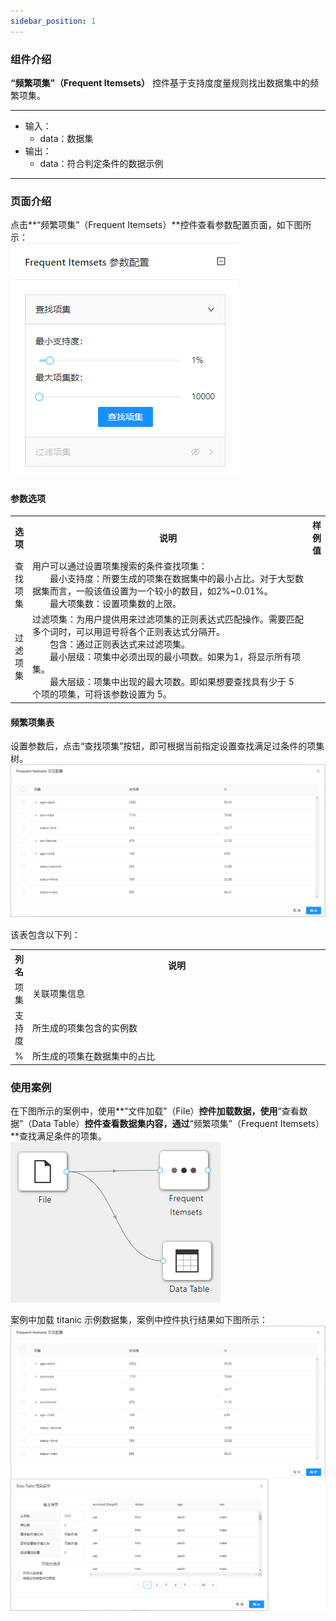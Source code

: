 ```yaml
---
sidebar_position: 1
---
```

### 组件介绍
**“频繁项集”（Frequent Itemsets）** 控件基于支持度度量规则找出数据集中的频繁项集。

<hr/>

- 输入：
  - data：数据集
- 输出：
  - data：符合判定条件的数据示例

<hr/>

### 页面介绍
点击**“频繁项集”（Frequent Itemsets）**控件查看参数配置页面，如下图所示：  
[ ![](/img/aistudio/associate/frequent-itemsets/param.png) ](/img/aistudio/associate/frequent-itemsets/param.png)

#### 参数选项
<table>
  <tr>
    <th>选项</th>
    <th width="650">说明</th>
    <th>样例值</th>
  </tr>
  <tr>
      <td>查找项集</td> 
      <td>
      用户可以通过设置项集搜索的条件查找项集：<br/>
      &emsp;&emsp;最小支持度：所要生成的项集在数据集中的最小占比。对于大型数据集而言，一般该值设置为一个较小的数目，如2%~0.01%。<br/>
      &emsp;&emsp;最大项集数：设置项集数的上限。
      </td> 
      <td></td>
  </tr>
  <tr>
      <td>过滤项集</td>    
      <td>
      过滤项集：为用户提供用来过滤项集的正则表达式匹配操作。需要匹配多个词时，可以用逗号将各个正则表达式分隔开。<br/>
      &emsp;&emsp;包含：通过正则表达式来过滤项集。<br/>
      &emsp;&emsp;最小层级：项集中必须出现的最小项数。如果为1，将显示所有项集。<br/>
      &emsp;&emsp;最大层级：项集中出现的最大项数。即如果想要查找具有少于 5 个项的项集，可将该参数设置为 5。
      </td> 
      <td></td>
  </tr>
</table>

#### 频繁项集表
设置参数后，点击“查找项集”按钮，即可根据当前指定设置查找满足过条件的项集树。 
[ ![](/img/aistudio/associate/frequent-itemsets/interaction.png) ](/img/aistudio/associate/frequent-itemsets/interaction.png)

该表包含以下列：
<table>
  <tr>
    <th>列名</th>
    <th width="650">说明</th>
  </tr>
  <tr>
      <td>项集</td> 
      <td>
      关联项集信息
      </td> 
  </tr>
  <tr>
      <td>支持度</td>    
      <td>
      所生成的项集包含的实例数
      </td> 
  </tr>
  <tr>
      <td>%</td> 
      <td>
      所生成的项集在数据集中的占比
      </td> 
  </tr>
</table>

### 使用案例
在下图所示的案例中，使用**“文件加载”（File）**控件加载数据，使用**“查看数据”（Data Table）**控件查看数据集内容，通过**“频繁项集”（Frequent Itemsets）**查找满足条件的项集。  
[ ![](/img/aistudio/associate/frequent-itemsets/workflow.png) ](/img/aistudio/associate/frequent-itemsets/workflow.png)

案例中加载 titanic 示例数据集，案例中控件执行结果如下图所示：  
[ ![](/img/aistudio/associate/frequent-itemsets/workflow-result.png) ](/img/aistudio/associate/frequent-itemsets/workflow-result.png)
